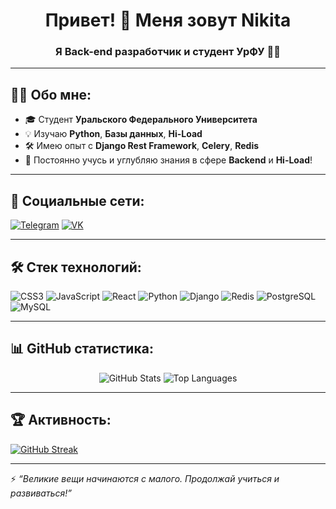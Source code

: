 <h1 align="center">Привет! 👋 Меня зовут Nikita</h1>
<h3 align="center">Я Back-end разработчик и студент УрФУ 🧑‍💻</h3>

---

## 🧑‍💻 Обо мне:
- 🎓 Студент **Уральского Федерального Университета**
- 💡 Изучаю **Python**, **Базы данных**, **Hi-Load**
- 🛠️ Имею опыт с **Django Rest Framework**, **Celery**, **Redis**
- 🚀 Постоянно учусь и углубляю знания в сфере **Backend** и **Hi-Load**!

---

## 📱 Социальные сети:
<p align="left">
<a href="https://t.me/n1sq7" target="_blank"><img src="https://img.shields.io/badge/Telegram-2CA5E0?style=for-the-badge&logo=telegram&logoColor=white" alt="Telegram"></a>
<a href="https://vk.com/stephenson218" target="_blank"><img src="https://img.shields.io/badge/VK-0077FF?style=for-the-badge&logo=vk&logoColor=white" alt="VK"></a>
</p>

---

## 🛠️ Стек технологий:
<p align="left">
  <img src="https://img.shields.io/badge/CSS3-000?style=for-the-badge&logo=css3&logoColor=1572B6" alt="CSS3" />
  <img src="https://img.shields.io/badge/JavaScript-000?style=for-the-badge&logo=javascript&logoColor=F7DF1E" alt="JavaScript" />
  <img src="https://img.shields.io/badge/React-000?style=for-the-badge&logo=react&logoColor=61DAFB" alt="React" />
  <img src="https://img.shields.io/badge/Python-000?style=for-the-badge&logo=python&logoColor=3776AB" alt="Python" />
  <img src="https://img.shields.io/badge/Django-000?style=for-the-badge&logo=django&logoColor=092E20" alt="Django" />
  <img src="https://img.shields.io/badge/Redis-000?style=for-the-badge&logo=redis&logoColor=DC382D" alt="Redis" />
  <img src="https://img.shields.io/badge/PostgreSQL-000?style=for-the-badge&logo=postgresql&logoColor=4169E1" alt="PostgreSQL" />
  <img src="https://img.shields.io/badge/MySQL-000?style=for-the-badge&logo=mysql&logoColor=4479A1" alt="MySQL" />
</p>

---

## 📊 GitHub статистика:
<p align="center">
  <img src="https://github-readme-stats.vercel.app/api?username=NikitaMelnikovq&show_icons=true&theme=react" alt="GitHub Stats" />
  <img src="https://github-readme-stats.vercel.app/api/top-langs/?username=NikitaMelnikovq&layout=compact&theme=react&langs_count=6&hide=css" alt="Top Languages" />
</p>

---

## 🏆 Активность:
[![GitHub Streak](https://streak-stats.demolab.com?user=acuraels&theme=react&hide_border=true)](https://git.io/streak-stats)

---

⚡ *“Великие вещи начинаются с малого. Продолжай учиться и развиваться!”*
